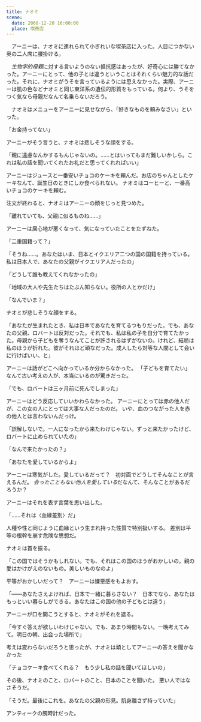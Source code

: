 ```yaml
---
title: ナオミ
scene:
  date: 2060-12-20 16:00:00
  place: 喫茶店
---
```


　アーニーは、ナオミに連れられて小ぎれいな喫茶店に入った。人目につかない奥の二人席に腰掛ける。

　*生物学的母親*に対する言いようのない抵抗感はあったが、好奇心には勝てなかった。アーニーにとって、他の子とは違うということはそれくらい魅力的な話だった。それに、ナオミがうそを言っているようには思えなかった。実際、アーニーは肌の色などナオミと同じ東洋系の遺伝的形質をもっている。何より、うそをつく気なら母親だなんて名乗らないだろう。

　ナオミはメニューをアーニーに見せながら、「好きなものを頼みなさい」といった。

「お金持ってない」

アーニーがそう言うと、ナオミは悲しそうな顔をする。

「親に遠慮なんかするもんじゃないの。……とはいってもまだ難しいかしら。これは私の話を聞いてくれたお礼だと思ってくれればいい」

アーニーはジュースと一番安いチョコのケーキを頼んだ。お店のちゃんとしたケーキなんて、誕生日のときにしか食べられない。
ナオミはコーヒーと、一番高いチョコのケーキを頼む。

注文が終わると、ナオミはアーニーの顔をじっと見つめた。

「離れていても、父親に似るものね……」

アーニーは居心地が悪くなって、気になっていたことをたずねた。

「二重国籍って？」

「そうね……。あなたはいま、日本とイクエリア二つの国の国籍を持っている。私は日本人で、あなたの父親がイクエリア人だったの」

「どうして誰も教えてくれなかったの」

「地域の大人や先生たちはたぶん知らない。役所の人とかだけ」

「なんでいま？」

ナオミが悲しそうな顔をする。

「あなたが生まれたとき、私は日本であなたを育てるつもりだった。でも、あなたの父親、ロバートは反対だった。それでも、私は私の子を自分で育てたかった。母親から子どもを奪うなんてことが許されるはずがないの。けれど、結局は私のほうが折れた。彼がそれほど頑なだった。成人したら対等な人間として会いに行けばいい、と」

アーニーは話がどこへ向かっているか分からなかった。
「子どもを育てたい」なんて古い考えの人が、本当にいるのが驚きだった。

「でも、ロバートは三ヶ月前に死んでしまった」

アーニーはどう反応していいかわらなかった。
アーニーにとっては赤の他人だが、この女の人にとっては大事な人だったのだ。
いや、血のつながった人を赤の他人とは言わないんだっけ。

「誤解しないで。一人になったから来たわけじゃない。ずっと来たかったけど、ロバートに止められていたの」

「なんで来たかったの？」

「あなたを愛しているからよ」

アーニーは寒気がした。愛しているだって？　初対面でどうしてそんなことが言えるんだ。
*会ったこともない他人を愛している*だなんて、そんなことがあるだろうか？

アーニーはそれを表す言葉を思い出した。

「……それは〈血縁差別〉だ」

人種や性と同じように血縁という生まれ持った性質で特別扱いする。
差別は平等の根幹を崩す危険な思想だ。

ナオミは首を振る。

「この国ではそうかもしれない。でも、それはこの国のほうがおかしいの。親の愛はかけがえのないもの。美しいものなのよ」

平等がおかしいだって？　アーニーは嫌悪感をもよおす。

「――あなたさえよければ、日本で一緒に暮らさない？　日本でなら、あなたはもっといい暮らしができる。あなたはこの国の他の子どもとは違う」

アーニーが口を開こうとすると、ナオミがそれを遮る。

「今すぐ答えが欲しいわけじゃない。でも、あまり時間もない。一晩考えてみて。明日の朝、出会った場所で」

考えは変わらないだろうと思ったが、ナオミは頑としてアーニーの答えを聞かなかった

「チョコケーキ食べてくれる？　もう少し私の話を聞いてほしいの」

その後、ナオミのこと、ロバートのこと、日本のことを聞いた。
悪い人ではなさそうだ。

「そうだ。最後にこれを。あなたの父親の形見。肌身離さず持っていた」

アンティークの腕時計だった。
